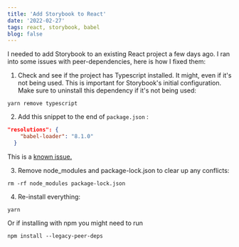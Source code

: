 ```yaml
---
title: 'Add Storybook to React'
date: '2022-02-27'
tags: react, storybook, babel
blog: false
---
```


I needed to add Storybook to an existing React project a few days ago. I ran into some issues with peer-dependencies, here is how I fixed them:


1. Check and see if the project has Typescript installed. It might, even if it's not being used. This is important for Storybook's initial configuration. Make sure to uninstall this dependency if it's not being used:
```shell
yarn remove typescript
```
2. Add this snippet to the end of `package.json` :
```json
"resolutions": {
    "babel-loader": "8.1.0"
  }
```
This is a [known issue.](https://github.com/storybookjs/storybook/issues/5183)

3. Remove node_modules and package-lock.json to clear up any conflicts:
```shell
rm -rf node_modules package-lock.json
```

4. Re-install everything:
```shell
yarn
```
Or if installing with npm you might need to run
```shell
npm install --legacy-peer-deps
```